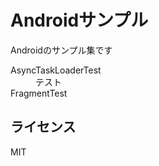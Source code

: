 # Androidサンプル

Androidのサンプル集です

<dl>
 <dt>AsyncTaskLoaderTest</dt>
 <dd>テスト</dd>
 <dt>FragmentTest</dt>
 <dd></dd>
</dl>

## ライセンス

MIT
